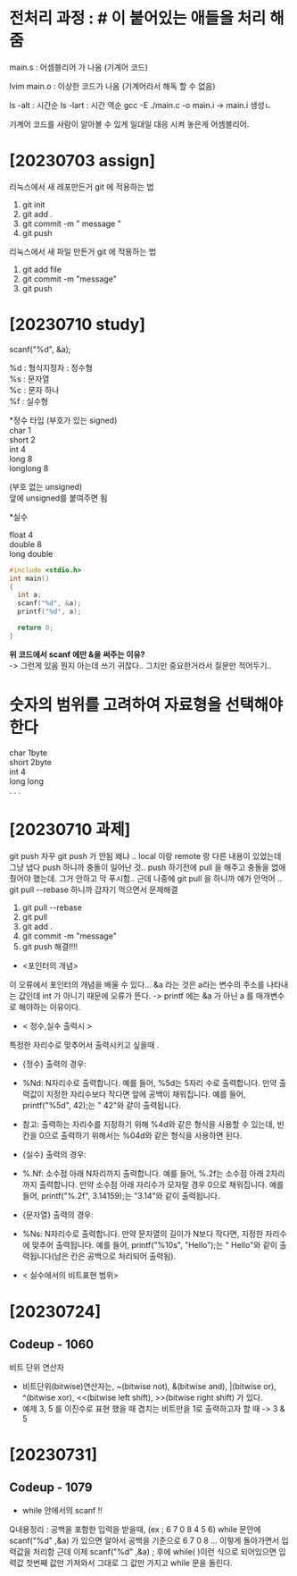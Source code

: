 # 전처리 과정 : # 이 붙어있는 애들을 처리 해줌

main.s : 어셈블리어 가 나옴 (기계어 코드)

lvim main.o : 이상한 코드가 나옴 (기계어라서 해독 할 수 없음)

ls -alt : 시간순 
ls -lart : 시간 역순
gcc -E ./main.c -o main.i -> main.i 생성ㄴ


기계어 코드를 사람이 알아볼 수 있게 일대일 대응 시켜 놓은게 어셈블리어.

# [20230703 assign]

리눅스에서 새 레포만든거 git 에 적용하는 법
1. git init
2. git add .
3. git commit -m " message "
4. git push


리눅스에서 새 파일 만든거 git 에 적용하는 법
1. git add  file
2. git commit -m "message"
3. git push

# [20230710 study]

scanf("%d", &a); <br>

%d : 형식지정자 : 정수형 <br> 
%s : 문자열 <br>
%c : 문자 하나 <br>
%f : 실수형 <br>
 
*정수 타입 (부호가 있는 signed)<br>
 char 1<br>
 short 2<br>
 int 4<br>
 long 8<br>
 longlong 8<br>
 
 (부호 없는 unsigned)<br>
  앞에 unsigned를 붙여주면 됨<br>


*실수<br>
 
  float 4<br> 
  double 8  <br>
  long double  <br>
```c
#include <stdio.h>
int main()
{
  int a;
  scanf("%d", &a);
  printf("%d", a);

  return 0;
}
```
**위 코드에서 scanf 에만 &을 써주는 이유?** <br>
-> 그런게 있음 뭔지 아는데 쓰기 귀찮다.. 그치만 중요한거라서 질문만 적어두기..

# 숫자의 범위를 고려하여 자료형을 선택해야한다 
 char 1byte <br>
 short 2byte<br>
 int 4<br>
 long long<br>
 .
 .
 .


# [20230710 과제]

git push 자꾸 git push 가 안됨
왜냐 .. local 이랑 remote 랑 다른 내용이 있었는데 그냥 냅다 push 하니까 충돌이 일어난 것..
push 하기전에 pull 을 해주고 충돌을 없애줬어야 했는데. 그거 안하고 막 푸시함..
근데 나중에  git pull 을 하니까 얘가 안먹어 .. 
git pull --rebase 하니까 갑자기 먹으면서 문제해결 

1. git pull --rebase
2. git pull
3. git add .
4. git commit -m "message"
5. git push
해결!!!!





* <포인터의 개념>

이 오류에서 포인터의 개념을 배울 수 있다... &a 라는 것은 a라는 변수의 주소를 나타내는 값인데 int 가 아니기 때문에 오류가 뜬다. 
-> printf 에는 &a 가 아닌 a 를 매개변수로 해야하는 이유이다. 








* < 정수,실수 출력시 >

특정한 자리수로 맞추어서  출력시키고 싶을때 .
 
 * {정수} 출력의 경우:
  * %Nd: N자리수로 출력합니다. 예를 들어, %5d는 5자리 수로 출력합니다. 만약 출력값이 지정한 자리수보다 작다면 앞에 공백이 채워집니다. 예를 들어, printf("%5d", 42);는 " 42"와 같이 출력됩니다.
   * 참고: 출력하는 자리수를 지정하기 위해 %4d와 같은 형식을 사용할 수 있는데, 빈칸을 0으로 출력하기 위해서는 %04d와 같은 형식을 사용하면 된다. <br>
 * {실수} 출력의 경우:
  * %.Nf: 소수점 아래 N자리까지 출력합니다. 예를 들어, %.2f는 소수점 아래 2자리까지 출력합니다. 만약 소수점 아래 자리수가 모자랄 경우 0으로 채워집니다. 예를 들어, printf("%.2f", 3.14159);는 "3.14"와 같이 출력됩니다.
 * {문자열} 출력의 경우:
  * %Ns: N자리수로 출력합니다. 만약 문자열의 길이가 N보다 작다면, 지정한 자리수에 맞추어 출력됩니다. 예를 들어, printf("%10s", "Hello");는 " Hello"와 같이 출력됩니다(남은 칸은 공백으로 처리되어 출력됨).

* < 실수에서의 비트표현 범위>





# [20230724]
## Codeup - 1060

비트 단위 연산자
* 비트단위(bitwise)연산자는, ~(bitwise not), &(bitwise and), |(bitwise or), ^(bitwise xor), <<(bitwise left shift), >>(bitwise right shift) 가 있다. 
 * 예제
   3, 5 를 이진수로 표현 했을 때 겹치는 비트만을 1로 출력하고자 할 때
   -> 3 & 5




# [20230731]

## Codeup - 1079

* while 안에서의 scanf !!

 Q내용정리 : 공백을 포함한 입력을 받을때, (ex ; 6 7 0 8 4 5 6)
 while 문안에 scanf("%d" ,&a) 가 있으면 알아서 공백을 기준으로 6 7 0 8 ... 이렇게 돌아가면서 입력값을 처리함 
 근데 이제  scanf("%d" ,&a) ; 후에 
 while( )이런 식으로 되어있으면 입력값 첫번째 값만 가져와서 그대로 그 값만 가지고 while 문을 돌린다. 
